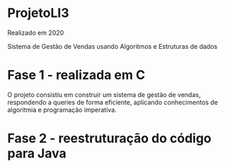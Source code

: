 # ProjetoLI3

Realizado em 2020

Sistema de Gestão de Vendas usando Algoritmos e Estruturas de dados

# Fase 1 - realizada em C

O projeto consistiu em construir um sistema de gestão de vendas, respondendo a queries de forma eficiente, aplicando conhecimentos de algoritmia e
programação imperativa.

# Fase 2 - reestruturação do código para Java
